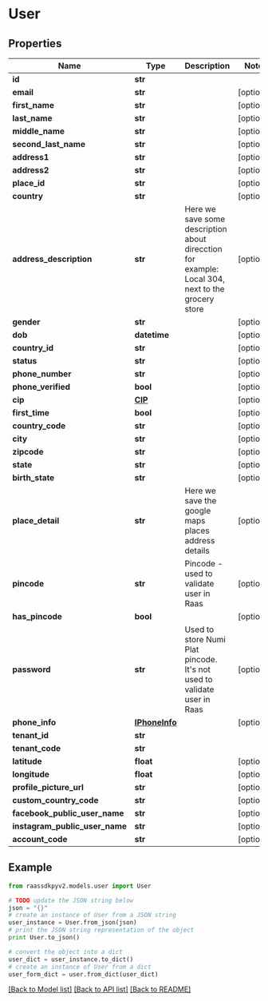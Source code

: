 # User


## Properties
Name | Type | Description | Notes
------------ | ------------- | ------------- | -------------
**id** | **str** |  | 
**email** | **str** |  | [optional] 
**first_name** | **str** |  | [optional] 
**last_name** | **str** |  | [optional] 
**middle_name** | **str** |  | [optional] 
**second_last_name** | **str** |  | [optional] 
**address1** | **str** |  | [optional] 
**address2** | **str** |  | [optional] 
**place_id** | **str** |  | [optional] 
**country** | **str** |  | [optional] 
**address_description** | **str** | Here we save some description about direcction for example: Local 304, next to the grocery store | [optional] 
**gender** | **str** |  | [optional] 
**dob** | **datetime** |  | [optional] 
**country_id** | **str** |  | [optional] 
**status** | **str** |  | [optional] 
**phone_number** | **str** |  | [optional] 
**phone_verified** | **bool** |  | [optional] 
**cip** | [**CIP**](CIP.md) |  | [optional] 
**first_time** | **bool** |  | [optional] 
**country_code** | **str** |  | [optional] 
**city** | **str** |  | [optional] 
**zipcode** | **str** |  | [optional] 
**state** | **str** |  | [optional] 
**birth_state** | **str** |  | [optional] 
**place_detail** | **str** | Here we save the google maps places address details | [optional] 
**pincode** | **str** | Pincode - used to validate user in Raas | [optional] 
**has_pincode** | **bool** |  | [optional] 
**password** | **str** | Used to store Numi Plat pincode. It&#39;s not used to validate  user in Raas | [optional] 
**phone_info** | [**IPhoneInfo**](IPhoneInfo.md) |  | [optional] 
**tenant_id** | **str** |  | 
**tenant_code** | **str** |  | 
**latitude** | **float** |  | [optional] 
**longitude** | **float** |  | [optional] 
**profile_picture_url** | **str** |  | [optional] 
**custom_country_code** | **str** |  | [optional] 
**facebook_public_user_name** | **str** |  | [optional] 
**instagram_public_user_name** | **str** |  | [optional] 
**account_code** | **str** |  | [optional] 

## Example

```python
from raassdkpyv2.models.user import User

# TODO update the JSON string below
json = "{}"
# create an instance of User from a JSON string
user_instance = User.from_json(json)
# print the JSON string representation of the object
print User.to_json()

# convert the object into a dict
user_dict = user_instance.to_dict()
# create an instance of User from a dict
user_form_dict = user.from_dict(user_dict)
```
[[Back to Model list]](../README.md#documentation-for-models) [[Back to API list]](../README.md#documentation-for-api-endpoints) [[Back to README]](../README.md)


